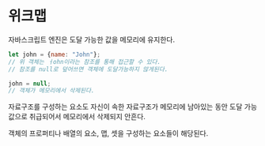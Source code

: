 # 위크맵

자바스크립트 엔진은 도달 가능한 값을 메모리에 유지한다.

```js
let john = {name: "John"};
// 위 객체는 ㅓohn이라는 참조를 통해 접근할 수 있다.
// 참조를 null로 덮어쓰면 객체에 도달가능하지 않게된다.

john = null;
// 객체가 메모리에서 삭제된다.
```

자료구조를 구성하는 요소도 자신이 속한 자료구조가 메모리에 남아있는 동안 도달 가능 값으로 취급되어서 메모리에서 삭제되지 안흔다.

객체의 프로퍼티나 배열의 요소, 맵, 셋을 구성하는 요소들이 해당된다.